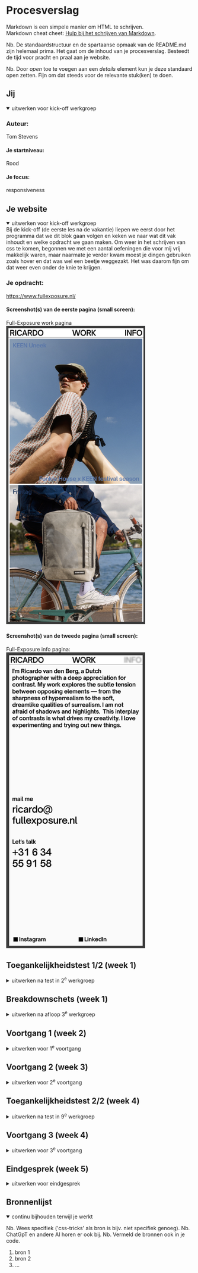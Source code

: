 # Procesverslag
Markdown is een simpele manier om HTML te schrijven.  
Markdown cheat cheet: [Hulp bij het schrijven van Markdown](https://github.com/adam-p/markdown-here/wiki/Markdown-Cheatsheet).

Nb. De standaardstructuur en de spartaanse opmaak van de README.md zijn helemaal prima. Het gaat om de inhoud van je procesverslag. Besteedt de tijd voor pracht en praal aan je website.

Nb. Door *open* toe te voegen aan een *details* element kun je deze standaard open zetten. Fijn om dat steeds voor de relevante stuk(ken) te doen.





## Jij

<details open>
  <summary>uitwerken voor kick-off werkgroep</summary>

  ### Auteur:
  Tom Stevens

  #### Je startniveau:
  Rood

  #### Je focus:
  responsiveness
 
</details>





## Je website

<details open>
  <summary>uitwerken voor kick-off werkgroep</summary>
Bij de kick-off (de eerste les na de vakantie) liepen we eerst door het programma dat we dit blok gaan volgen en keken we naar wat dit vak inhoudt en welke opdracht we gaan maken.
Om weer in het schrijven van css te komen, begonnen we met een aantal oefeningen die voor mij vrij makkelijk waren, maar naarmate je verder kwam moest je dingen gebruiken zoals hover en dat was wel een beetje weggezakt. Het was daarom fijn om dat weer even onder de knie te krijgen.

  ### Je opdracht:
  https://www.fullexposure.nl/

  #### Screenshot(s) van de eerste pagina (small screen): 
  Full-Exposure work pagina
<br>
  <img src="readme-images/workpagina.png" width="375px" alt="Dit is de workpagina waar al het fotografische werk staat van Ricardo van den Berg.">

  #### Screenshot(s) van de tweede pagina (small screen):
  Full-Exposure info pagina:
<br>
  <img src="readme-images/infopagina.png" width="375px" alt="Dit is de info pagina waar Ricardo wat meer over zichzelf gaat praten.">
 
</details>



## Toegankelijkheidstest 1/2 (week 1)

<details>
  <summary>uitwerken na test in 2<sup>e</sup> werkgroep</summary>
Voordat ik de toegangelijkheidstest ging doen moest ik eerst een aantal oefeningen doen van apple toen ik de voice-over setting aan probeerde te zetten. Om de voice-over optie te gebruiken moet je alle shortcuts kunnen gebruiken om het internet, in dit geval mijn gekozen website, te navigeren. In het begin was ik erg gefrustreerd dat de stem, die mij moest helpen bij het navigeren, behoorlijk irritant was en ik hoofdpijn kreeg. Na een tijdje begon ik het een beetje te begrijpen en kon, op een soort van normaal tempo, de website navigeren. Alleen had ik mijn ogen open en kon zien hoe de website eruit zag en wat ik moest doen om door te kunnen gaan. Het is lastig om dan jezelf voor te stellen dat je helemaal tot bijna niks kan zien en dan ook nog is al die shortcutes moet kunnen te gebruiken. Voor deze opdracht moesten we samen met degene naast je, in mijn geval was dat chantelle die de europese funko pop website had gekozen, samen met die persoon moest je bij elkaars website kijken of de gekozen website makkelijk of moeilijk te navigeren was met de voice-over functie. Op de gekozen website van haar was hij goed te navigeren.  


  ### Bevindingen
  Lijst met je bevindingen die in de test naar voren kwamen:
<br>
      - Je website semantisch correct maken zodat mensen die slecht zien zijn de voice-over functie kunnen gebruiken zonder dat ze tegen obstakels aan lopen zoals dat de kopjes niet goed zijn aangeroepen.
<br>
      - Hoe moeilijk het is om een website te kunnen navigeren tijdens dat je amper tot niks kan zien en dan ook nog shortcuts moeten leren te gebruiken.
<br>
      - Dat de website die ik heb gekozen nog niet helemaal optimaal is voor mensen die de voice-over functie gebruiken.
</details>



## Breakdownschets (week 1)

<details>
  <summary>uitwerken na afloop 3<sup>e</sup> werkgroep</summary>

  ### de hele pagina: 
  <img src="images/Breakdown-home-pagina.png" width="375px" alt="breakdown van de hele home pagina">

  ### dynamisch deel (bijv menu): 
  <p>Hier kun je zien dat, tijdens het klein maken, het menu niet veranderd in een hamburger menu, maar een misvormde in één geklapte niet bestaand woord.</p>
  <br>
  <img src="images/Dynamisch-Deel.png" width="375px" alt="breakdown van een dynamisch deel">

  ### wellicht nog een dynamisch deel (bijv filter): 
  <img src="readme-images/dummy-plaatje.jpg" width="375px" alt="breakdown van nog een dynamisch deel">

</details>





## Voortgang 1 (week 2)

<details>
  <summary>uitwerken voor 1<sup>e</sup> voortgang</summary>

  ### Stand van zaken
  hier dit ging goed & dit was lastig (neem ook screenshots op van delen van je website en code)


  ### Agenda voor meeting
  samen met je groepje opstellen

  | student 1      | student 2          | student 3    | student 4        |
  | ---            | ---                | ---          | ---              |
  | dit bespreken  | en dit             | en ik dit    | en dan ik dat    |
  | en dat ook nog | dit als er tijd is | nog een punt | dit wil ik zeker |
  | ...            | ...                | ...          | ...              |


  ### Verslag van meeting
  hier na afloop snel de uitkomsten van de meeting vastleggen

  - punt 1
  - punt 2
  - nog een punt
  - ...

</details>





## Voortgang 2 (week 3)

<details>
  <summary>uitwerken voor 2<sup>e</sup> voortgang</summary>

  ### Stand van zaken
  hier dit ging goed & dit was lastig (neem ook screenshots op van delen van je website en code)


  ### Agenda voor meeting
  samen met je groepje opstellen

  | student 1      | student 2          | student 3    | student 4        |
  | ---            | ---                | ---          | ---              |
  | dit bespreken  | en dit             | en ik dit    | en dan ik dat    |
  | en dat ook nog | dit als er tijd is | nog een punt | dit wil ik zeker |
  | ...            | ...                | ...          | ...              |


  ### Verslag van meeting
  hier na afloop snel de uitkomsten van de meeting vastleggen

  - punt 1
  - punt 2
  - nog een punt
- ...

</details>





## Toegankelijkheidstest 2/2 (week 4)

<details>
  <summary>uitwerken na test in 9<sup>e</sup> werkgroep</summary>

  ### Bevindingen
  Lijst met je bevindingen die in de test naar voren kwamen (geef ook aan wat er verbeterd is):

</details>





## Voortgang 3 (week 4)

<details>
  <summary>uitwerken voor 3<sup>e</sup> voortgang</summary>

  ### Stand van zaken
  hier dit ging goed & dit was lastig (neem ook screenshots op van delen van je website en code)


  ### Agenda voor meeting
  samen met je groepje opstellen

  | student 1      | student 2          | student 3    | student 4        |
  | ---            | ---                | ---          | ---              |
  | dit bespreken  | en dit             | en ik dit    | en dan ik dat    |
  | en dat ook nog | dit als er tijd is | nog een punt | dit wil ik zeker |
  | ...            | ...                | ...          | ...              |


  ### Verslag van meeting
  hier na afloop snel de uitkomsten van de meeting vastleggen

  - punt 1
  - punt 2
  - nog een punt
  - ...

</details>





## Eindgesprek (week 5)

<details>
  <summary>uitwerken voor eindgesprek</summary>

  ### Je uitkomst - karakteristiek screenshots:
  <img src="readme-images/dummy-plaatje.jpg" width="375px" alt="uitomst opdracht 1">


  ### Dit ging goed/Heb ik geleerd: 
  Korte omschrijving met plaatjes

  <img src="readme-images/dummy-plaatje.jpg" width="375px" alt="top">


  ### Dit was lastig/Is niet gelukt:
  Korte omschrijving met plaatjes

  <img src="readme-images/dummy-plaatje.jpg" width="375px" alt="bummer">
</details>





## Bronnenlijst

<details open>
  <summary>continu bijhouden terwijl je werkt</summary>

  Nb. Wees specifiek ('css-tricks' als bron is bijv. niet specifiek genoeg). 
  Nb. ChatGpT en andere AI horen er ook bij.
  Nb. Vermeld de bronnen ook in je code.

  1. bron 1
  2. bron 2
  3. ...

</details>
